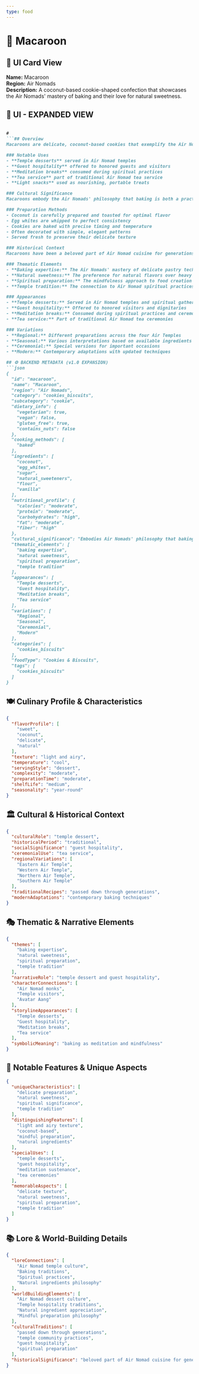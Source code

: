 ```yaml
---
type: food
---
```


# 🥥 Macaroon

## 🎴 UI Card View

**Name:** Macaroon  
**Region:** Air Nomads  
**Description:** A coconut-based cookie-shaped confection that showcases the Air Nomads' mastery of baking and their love for natural sweetness.

## 📖 UI - EXPANDED VIEW

```md

#
```## Overview
Macaroons are delicate, coconut-based cookies that exemplify the Air Nomads' exceptional baking skills and their appreciation for natural sweetness. These light, airy confections are made with care and precision, reflecting the Air Nomads' belief that even the simplest desserts can be elevated to art through skillful preparation. The cookies represent the perfect balance of texture and flavor, demonstrating how the Air Nomads could create satisfying treats without relying on complex ingredients or excessive sweetness.

### Notable Uses
- **Temple desserts** served in Air Nomad temples
- **Guest hospitality** offered to honored guests and visitors
- **Meditation breaks** consumed during spiritual practices
- **Tea service** part of traditional Air Nomad tea service
- **Light snacks** used as nourishing, portable treats

### Cultural Significance
Macaroons embody the Air Nomads' philosophy that baking is both a practical skill and a spiritual practice. The careful preparation of these cookies reflects their belief that food preparation can be a form of meditation and mindfulness. The use of coconut, a natural ingredient that grows abundantly in many regions, demonstrates the Air Nomads' commitment to using sustainable, locally available ingredients in their culinary traditions.

### Preparation Methods
- Coconut is carefully prepared and toasted for optimal flavor
- Egg whites are whipped to perfect consistency
- Cookies are baked with precise timing and temperature
- Often decorated with simple, elegant patterns
- Served fresh to preserve their delicate texture

### Historical Context
Macaroons have been a beloved part of Air Nomad cuisine for generations, developed as a way to create satisfying desserts that could be easily transported and shared. The recipe was among the many baking traditions that the Air Nomads perfected, and it was among the culinary practices that Avatar Aang worked to preserve and revive after the Hundred Year War. The cookies continue to be a testament to the Air Nomads' baking expertise and their ability to create beauty from simple ingredients.

### Thematic Elements
- **Baking expertise:** The Air Nomads' mastery of delicate pastry techniques
- **Natural sweetness:** The preference for natural flavors over heavy sugars
- **Spiritual preparation:** The mindfulness approach to food creation
- **Temple tradition:** The connection to Air Nomad spiritual practices

### Appearances
- **Temple desserts:** Served in Air Nomad temples and spiritual gatherings
- **Guest hospitality:** Offered to honored visitors and dignitaries
- **Meditation breaks:** Consumed during spiritual practices and ceremonies
- **Tea service:** Part of traditional Air Nomad tea ceremonies

### Variations
- **Regional:** Different preparations across the four Air Temples
- **Seasonal:** Various interpretations based on available ingredients
- **Ceremonial:** Special versions for important occasions
- **Modern:** Contemporary adaptations with updated techniques

## ⚙️ BACKEND METADATA (v1.0 EXPANSION)
```json
{
  "id": "macaroon",
  "name": "Macaroon",
  "region": "Air Nomads",
  "category": "cookies_biscuits",
  "subcategory": "cookie",
  "dietary_info": {
    "vegetarian": true,
    "vegan": false,
    "gluten_free": true,
    "contains_nuts": false
  },
  "cooking_methods": [
    "baked"
  ],
  "ingredients": [
    "coconut",
    "egg_whites",
    "sugar",
    "natural_sweeteners",
    "flour",
    "vanilla"
  ],
  "nutritional_profile": {
    "calories": "moderate",
    "protein": "moderate",
    "carbohydrates": "high",
    "fat": "moderate",
    "fiber": "high"
  },
  "cultural_significance": "Embodies Air Nomads' philosophy that baking is both practical skill and spiritual practice",
  "thematic_elements": [
    "baking expertise",
    "natural sweetness",
    "spiritual preparation",
    "temple tradition"
  ],
  "appearances": [
    "Temple desserts",
    "Guest hospitality",
    "Meditation breaks",
    "Tea service"
  ],
  "variations": [
    "Regional",
    "Seasonal",
    "Ceremonial",
    "Modern"
  ],
  "categories": [
    "cookies_biscuits"
  ],
  "foodType": "Cookies & Biscuits",
  "tags": [
    "cookies_biscuits"
  ]
}
```

## 🍽️ Culinary Profile & Characteristics
```json
{
  "flavorProfile": [
    "sweet",
    "coconut",
    "delicate",
    "natural"
  ],
  "texture": "light and airy",
  "temperature": "cool",
  "servingStyle": "dessert",
  "complexity": "moderate",
  "preparationTime": "moderate",
  "shelfLife": "medium",
  "seasonality": "year-round"
}
```

## 🏛️ Cultural & Historical Context
```json
{
  "culturalRole": "temple dessert",
  "historicalPeriod": "traditional",
  "socialSignificance": "guest hospitality",
  "ceremonialUse": "tea service",
  "regionalVariations": [
    "Eastern Air Temple",
    "Western Air Temple",
    "Northern Air Temple",
    "Southern Air Temple"
  ],
  "traditionalRecipes": "passed down through generations",
  "modernAdaptations": "contemporary baking techniques"
}
```

## 🎭 Thematic & Narrative Elements
```json
{
  "themes": [
    "baking expertise",
    "natural sweetness",
    "spiritual preparation",
    "temple tradition"
  ],
  "narrativeRole": "temple dessert and guest hospitality",
  "characterConnections": [
    "Air Nomad monks",
    "Temple visitors",
    "Avatar Aang"
  ],
  "storylineAppearances": [
    "Temple desserts",
    "Guest hospitality",
    "Meditation breaks",
    "Tea service"
  ],
  "symbolicMeaning": "baking as meditation and mindfulness"
}
```

## 🌟 Notable Features & Unique Aspects
```json
{
  "uniqueCharacteristics": [
    "delicate preparation",
    "natural sweetness",
    "spiritual significance",
    "temple tradition"
  ],
  "distinguishingFeatures": [
    "light and airy texture",
    "coconut-based",
    "mindful preparation",
    "natural ingredients"
  ],
  "specialUses": [
    "temple desserts",
    "guest hospitality",
    "meditation sustenance",
    "tea ceremonies"
  ],
  "memorableAspects": [
    "delicate texture",
    "natural sweetness",
    "spiritual preparation",
    "temple tradition"
  ]
}
```

## 📚 Lore & World-Building Details
```json
{
  "loreConnections": [
    "Air Nomad temple culture",
    "Baking traditions",
    "Spiritual practices",
    "Natural ingredients philosophy"
  ],
  "worldBuildingElements": [
    "Air Nomad dessert culture",
    "Temple hospitality traditions",
    "Natural ingredient appreciation",
    "Mindful preparation philosophy"
  ],
  "culturalTraditions": [
    "passed down through generations",
    "temple community practices",
    "guest hospitality",
    "spiritual preparation"
  ],
  "historicalSignificance": "beloved part of Air Nomad cuisine for generations"
}
```
